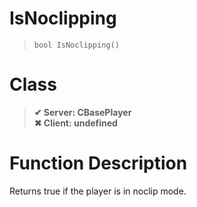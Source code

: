 # IsNoclipping
> `bool IsNoclipping()`
# Class
> __✔ Server: CBasePlayer__  
> __✖ Client: undefined__  
# Function Description
Returns true if the player is in noclip mode.
